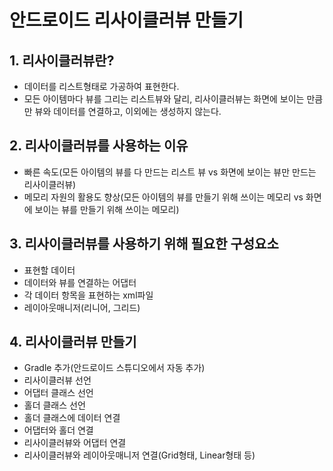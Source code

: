 # 안드로이드 리사이클러뷰 만들기

## 1. 리사이클러뷰란?
 - 데이터를 리스트형태로 가공하여 표현한다.
 - 모든 아이템마다 뷰를 그리는 리스트뷰와 달리, 리사이클러뷰는 화면에 보이는 만큼만 뷰와 데이터를 연결하고, 이외에는 생성하지 않는다.
## 2. 리사이클러뷰를 사용하는 이유
 - 빠른 속도(모든 아이템의 뷰를 다 만드는 리스트 뷰 vs 화면에 보이는 뷰만 만드는 리사이클러뷰)
 - 메모리 자원의 활용도 향상(모든 아이템의 뷰를 만들기 위해 쓰이는 메모리 vs 화면에 보이는 뷰를 만들기 위해 쓰이는 메모리)

## 3. 리사이클러뷰를 사용하기 위해 필요한 구성요소
 - 표현할 데이터
 - 데이터와 뷰를 연결하는 어댑터
 - 각 데이터 항목을 표현하는 xml파일
 - 레이아웃매니저(리니어, 그리드)

## 4. 리사이클러뷰 만들기
 - Gradle 추가(안드로이드 스튜디오에서 자동 추가)
 - 리사이클러뷰 선언
 - 어댑터 클래스 선언
 - 홀더 클래스 선언
 - 홀더 클래스에 데이터 연결
 - 어댑터와 홀더 연결
 - 리사이클러뷰와 어댑터 연결
 - 리사이클러뷰와 레이아웃매니저 연결(Grid형태, Linear형태 등) 